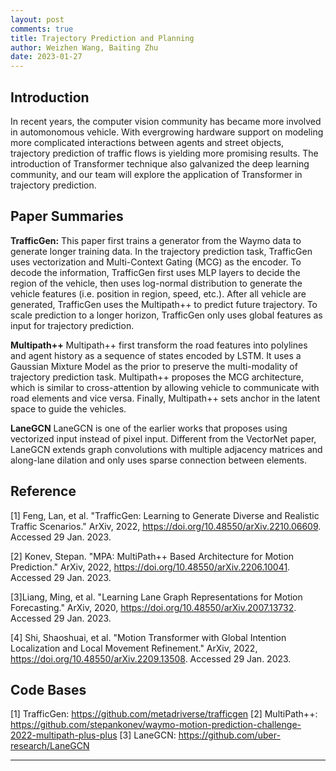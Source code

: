 ```yaml
---
layout: post
comments: true
title: Trajectory Prediction and Planning
author: Weizhen Wang, Baiting Zhu
date: 2023-01-27
---
```



## Introduction
In recent years, the computer vision community has became more involved in automonomous vehicle. With evergrowing hardware support on modeling more complicated interactions between agents and street objects, trajectory prediction of traffic flows is yielding more promising results. The introduction of Transformer technique also galvanized the deep learning community, and our team will explore the application of Transformer in trajectory prediction.




## Paper Summaries
**TrafficGen:**
This paper first trains a generator from the Waymo data to generate longer training data. In the trajectory prediction task, TrafficGen uses vectorization and Multi-Context Gating (MCG) as the encoder. To decode the information, TrafficGen first uses MLP layers to decide the region of the vehicle, then uses log-normal distribution to generate the vehicle features (i.e. position in region, speed, etc.). After all vehicle are generated, TrafficGen uses the Multipath++ to predict future trajectory. To scale prediction to a longer horizon, TrafficGen only uses global features as input for trajectory prediction.


**Multipath++**
Multipath++ first transform the road features into polylines and agent history as a sequence of states encoded by LSTM. It uses a Gaussian Mixture Model as the prior to preserve the multi-modality of trajectory prediction task. Multipath++ proposes the MCG architecture, which is similar to cross-attention by allowing vehicle to communicate with road elements and vice versa. Finally, Multipath++ sets anchor in the latent space to guide the vehicles.

**LaneGCN**
LaneGCN is one of the earlier works that proposes using vectorized input instead of pixel input. Different from the VectorNet paper, LaneGCN extends graph convolutions with multiple adjacency matrices and along-lane dilation and only uses sparse connection between elements.





## Reference

[1] Feng, Lan, et al. "TrafficGen: Learning to Generate Diverse and Realistic Traffic Scenarios." ArXiv, 2022,  https://doi.org/10.48550/arXiv.2210.06609. Accessed 29 Jan. 2023.

[2] Konev, Stepan. "MPA: MultiPath++ Based Architecture for Motion Prediction." ArXiv, 2022,  https://doi.org/10.48550/arXiv.2206.10041. Accessed 29 Jan. 2023.

[3]Liang, Ming, et al. "Learning Lane Graph Representations for Motion Forecasting." ArXiv, 2020,  https://doi.org/10.48550/arXiv.2007.13732. Accessed 29 Jan. 2023.

[4] Shi, Shaoshuai, et al. "Motion Transformer with Global Intention Localization and Local Movement Refinement." ArXiv, 2022,  https://doi.org/10.48550/arXiv.2209.13508. Accessed 29 Jan. 2023.

## Code Bases
[1] TrafficGen: https://github.com/metadriverse/trafficgen
[2] MultiPath++: https://github.com/stepankonev/waymo-motion-prediction-challenge-2022-multipath-plus-plus
[3] LaneGCN: https://github.com/uber-research/LaneGCN

---